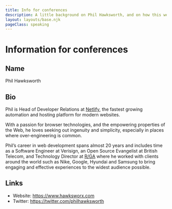 ```yaml
---
title: Info for conferences
description: A little background on Phil Hawksworth, and on how this website is built.
layout: layouts/base.njk
pageClass: speaking
---
```


# Information for conferences

## Name

Phil Hawksworth


## Bio

Phil is Head of Developer Relations at [Netlify](https://www.twitter.com), the fastest growing automation and hosting platform for modern websites.

With a passion for browser technologies, and the empowering properties of the Web, he loves seeking out ingenuity and simplicity, especially in places where over-engineering is common.

Phil’s career in web development spans almost 20 years and includes time as a Software Engineer at Verisign, an Open Source Evangelist at British Telecom, and Technology Director at [R/GA](https://www.rga.com) where he worked with clients around the world such as Nike, Google, Hyundai and Samsung to bring engaging and effective experiences to the widest audience possible.


## Links

- Website: https://www.hawksworx.com
- Twitter: https://twitter.com/philhawksworth


